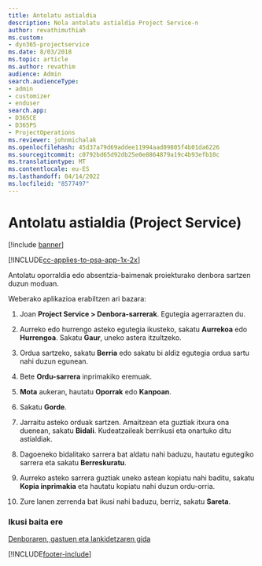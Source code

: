 ```yaml
---
title: Antolatu astialdia
description: Nola antolatu astialdia Project Service-n
author: revathimuthiah
ms.custom:
- dyn365-projectservice
ms.date: 8/03/2018
ms.topic: article
ms.author: revathim
audience: Admin
search.audienceType:
- admin
- customizer
- enduser
search.app:
- D365CE
- D365PS
- ProjectOperations
ms.reviewer: johnmichalak
ms.openlocfilehash: 45d37a79d69addee11994aad09805f4b01da6226
ms.sourcegitcommit: c0792bd65d92db25e0e8864879a19c4b93efb10c
ms.translationtype: MT
ms.contentlocale: eu-ES
ms.lasthandoff: 04/14/2022
ms.locfileid: "8577497"
---
```

# <a name="schedule-time-off-project-service"></a>Antolatu astialdia (Project Service)

[!include [banner](../includes/psa-now-project-operations.md)]

[!INCLUDE[cc-applies-to-psa-app-1x-2x](../includes/cc-applies-to-psa-app-1x-2x.md)]

Antolatu oporraldia edo absentzia-baimenak proiekturako denbora sartzen duzun moduan.  
  
 Weberako aplikazioa erabiltzen ari bazara:  
  
1.  Joan **Project Service > Denbora-sarrerak**. Egutegia agerrarazten du.  
  
2.  Aurreko edo hurrengo asteko egutegia ikusteko, sakatu **Aurrekoa** edo **Hurrengoa**. Sakatu **Gaur**, uneko astera itzultzeko.  
  
3.  Ordua sartzeko, sakatu **Berria** edo sakatu bi aldiz egutegia ordua sartu nahi duzun egunean.  
  
4.  Bete **Ordu-sarrera** inprimakiko eremuak.  
  
5.  **Mota** aukeran, hautatu **Oporrak** edo **Kanpoan**.  
  
6.  Sakatu **Gorde**.  
  
7.  Jarraitu asteko orduak sartzen. Amaitzean eta guztiak itxura ona duenean, sakatu **Bidali**. Kudeatzaileak berrikusi eta onartuko ditu astialdiak.  
  
8.  Dagoeneko bidalitako sarrera bat aldatu nahi baduzu, hautatu egutegiko sarrera eta sakatu **Berreskuratu**.  
  
9. Aurreko asteko sarrera guztiak uneko astean kopiatu nahi baditu, sakatu **Kopia inprimakia** eta hautatu kopiatu nahi duzun ordu-orria.  
  
10. Zure lanen zerrenda bat ikusi nahi baduzu, berriz, sakatu **Sareta**.  
  
### <a name="see-also"></a>Ikusi baita ere  
 [Denboraren, gastuen eta lankidetzaren gida](../psa/time-expense-collaboration-guide.md)


[!INCLUDE[footer-include](../includes/footer-banner.md)]
